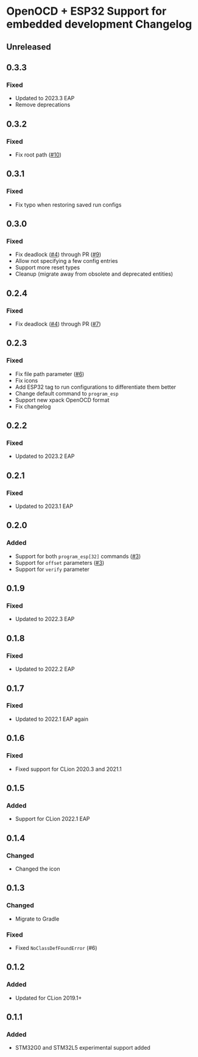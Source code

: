 # OpenOCD + ESP32 Support for embedded development Changelog

## Unreleased

## 0.3.3

### Fixed

- Updated to 2023.3 EAP
- Remove deprecations

## 0.3.2

### Fixed

- Fix root path ([#10](https://github.com/ThexXTURBOXx/clion-embedded-esp32/pull/10))

## 0.3.1

### Fixed

- Fix typo when restoring saved run configs

## 0.3.0

### Fixed

- Fix deadlock ([#4](https://github.com/ThexXTURBOXx/clion-embedded-esp32/issues/4)) through PR ([#9](https://github.com/ThexXTURBOXx/clion-embedded-esp32/pull/9))
- Allow not specifying a few config entries
- Support more reset types
- Cleanup (migrate away from obsolete and deprecated entities)

## 0.2.4

### Fixed

- Fix deadlock ([#4](https://github.com/ThexXTURBOXx/clion-embedded-esp32/issues/4)) through PR ([#7](https://github.com/ThexXTURBOXx/clion-embedded-esp32/pull/7))

## 0.2.3

### Fixed

- Fix file path parameter ([#6](https://github.com/ThexXTURBOXx/clion-embedded-esp32/issues/6))
- Fix icons
- Add ESP32 tag to run configurations to differentiate them better
- Change default command to `program_esp`
- Support new xpack OpenOCD format
- Fix changelog

## 0.2.2

### Fixed

- Updated to 2023.2 EAP

## 0.2.1

### Fixed

- Updated to 2023.1 EAP

## 0.2.0

### Added

- Support for both `program_esp[32]` commands ([#3](https://github.com/ThexXTURBOXx/clion-embedded-esp32/pull/3))
- Support for `offset` parameters ([#3](https://github.com/ThexXTURBOXx/clion-embedded-esp32/pull/3))
- Support for `verify` parameter

## 0.1.9

### Fixed

- Updated to 2022.3 EAP

## 0.1.8

### Fixed

- Updated to 2022.2 EAP

## 0.1.7

### Fixed

- Updated to 2022.1 EAP again

## 0.1.6

### Fixed

- Fixed support for CLion 2020.3 and 2021.1

## 0.1.5

### Added

- Support for CLion 2022.1 EAP

## 0.1.4

### Changed

- Changed the icon

## 0.1.3

### Changed

- Migrate to Gradle

### Fixed

- Fixed `NoClassDefFoundError` (#6)

## 0.1.2

### Added

- Updated for CLion 2019.1+

## 0.1.1

### Added

- STM32G0 and STM32L5 experimental support added
